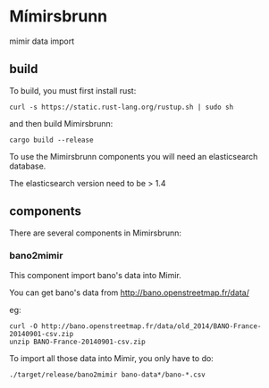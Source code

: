 # Mímirsbrunn

mimir data import

## build

To build, you must first install rust:
```shell
curl -s https://static.rust-lang.org/rustup.sh | sudo sh
```
and then build Mimirsbrunn:
```shell
cargo build --release
```

To use the Mimirsbrunn components you will need an elasticsearch database.

The elasticsearch version need to be > 1.4

## components
There are several components in Mimirsbrunn:

### bano2mimir

This component import bano's data into Mimir.

You can get bano's data from http://bano.openstreetmap.fr/data/

eg:

```shell
curl -O http://bano.openstreetmap.fr/data/old_2014/BANO-France-20140901-csv.zip
unzip BANO-France-20140901-csv.zip
```

To import all those data into Mimir, you only have to do:

```shell
./target/release/bano2mimir bano-data*/bano-*.csv
```
